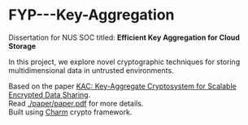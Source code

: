 FYP---Key-Aggregation
=====================

Dissertation for NUS SOC titled: **Efficient Key Aggregation for Cloud Storage**

In this project, we explore novel cryptographic techniques for storing multidimensional data in untrusted environments.

Based on the paper [KAC: Key-Aggregate Cryptosystem for Scalable Encrypted Data   Sharing](http://www.i2r.a-star.edu.sg/publication/kac-key-aggregate-cryptosystem-scalable-encrypted-data-sharing-cloud).  
Read [./paper/paper.pdf](https://github.com/clouddra/FYP---Key-Aggregation/blob/master/paper/paper.pdf) for more details.  
Built using [Charm](http://www.charm-crypto.com/Main.html)  crypto framework.
